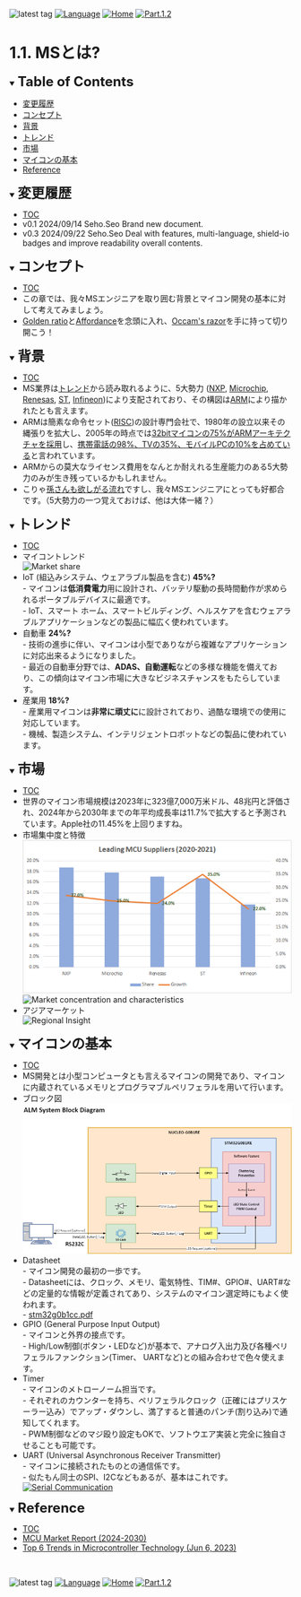 ![latest tag](https://img.shields.io/github/v/tag/gtuja/CSC_MS.svg?color=brightgreen)
[![Language](https://img.shields.io/badge/%E8%A8%80%E8%AA%9E-English-brightgreen)](https://github.com/gtuja/CSC_MS/blob/main/Part1/1.What%20is%20MS_en.md)
[![Home](https://img.shields.io/badge/Home-Readme-brightgreen)](https://github.com/gtuja/CSC_MS/blob/main/README.md)
[![Part.1.2](https://img.shields.io/badge/Next-Part.1.2-brightgreen)](https://github.com/gtuja/CSC_MS/blob/main/Part1/2.Hello%20MCU.md)

# 1.1. MSとは?

<div id="toc"></div>
<details open>
<summary><font size="5"><b>Table of Contents</b></font></summary>

- [変更履歴](#history)
- [コンセプト](#Concept)
- [背景](#Background)
- [トレンド](#Trends)
- [市場](#Market)
- [マイコンの基本](#Basic_Features)
- [Reference](#Reference)

</details>

<div id="history"></div>
<details open>
<summary><font size="5"><b>変更履歴</b></font></summary> 

- [TOC](#toc)<br>
- v0.1 2024/09/14 Seho.Seo Brand new document.
- v0.3 2024/09/22 Seho.Seo Deal with features, multi-language, shield-io badges and improve readability overall contents.

</details>

<div id="Concept"></div>
<details open>
<summary><font size="5"><b>コンセプト</b></font></summary>

- [TOC](#toc)<br>
- この章では、我々MSエンジニアを取り囲む背景とマイコン開発の基本に対して考えてみましょう。
- [Golden ratio](https://en.m.wikipedia.org/wiki/Golden_ratio)と[Affordance](https://en.m.wikipedia.org/wiki/Affordance)を念頭に入れ、[Occam's razor](https://en.m.wikipedia.org/wiki/Occam%27s_razor)を手に持って切り開こう！

</details>

<div id="Background"></div>
<details open>
<summary><font size="5"><b>背景</b></font></summary>

- [TOC](#toc)<br>
- MS業界は[トレンド](#Trends)から読み取れるように、5大勢力 ([NXP](https://www.nxp.com/), [Microchip](https://www.microchip.com/), [Renesas](https://www.renesas.com/), [ST](https://www.st.com/content/st_com/en.html), [Infineon](https://www.infineon.com/))により支配されており、その構図は[ARM](https://www.arm.com/)により描かれたとも言えます。
- ARMは簡素な命令セット([RISC](https://en.wikipedia.org/wiki/Reduced_instruction_set_computer))の設計専門会社で、1980年の設立以来その縄張りを拡大し、2005年の時点では[32bitマイコンの75%がARMアーキテクチャを採用](https://ja.wikipedia.org/wiki/ARM%E3%82%A2%E3%83%BC%E3%82%AD%E3%83%86%E3%82%AF%E3%83%81%E3%83%A3)し、[携帯電話の98%、TVの35%、モバイルPCの10%を占めている](https://en.wikipedia.org/wiki/ARM_architecture_family)と言われています。
- ARMからの莫大なライセンス費用をなんとか耐えれる生産能力のある5大勢力のみが生き残っているかもしれません。
- こりゃ[孫さんも欲しがる流れ](https://group.softbank/news/press/20160718)ですし、我々MSエンジニアにとっても好都合です。（5大勢力の一つ覚えておけば、他は大体一緒？）

</details>

<div id="Trends"></div>
<details open>
<summary><font size="5"><b>トレンド</b></font></summary>

- [TOC](#toc)<br>
- マイコントレンド<br>
![Market share](https://www.grandviewresearch.com/static/img/research/global-microcontroller-market.png)
- IoT (組込みシステム、ウェアラブル製品を含む) **45%?**<br>
\- マイコンは**低消費電力**用に設計され、バッテリ駆動の長時間動作が求められるポータブルデバイスに最適です。<br>
\- IoT、スマート ホーム、スマートビルディング、ヘルスケアを含むウェアラブルアプリケーションなどの製品に幅広く使われています。<br>
- 自動車 **24%?**<br>
\- 技術の進歩に伴い、マイコンは小型でありながら複雑なアプリケーションに対応出来るようになりました。<br>
\- 最近の自動車分野では、**ADAS、自動運転**などの多様な機能を備えており、この傾向はマイコン市場に大きなビジネスチャンスをもたらしています。<br>
- 産業用 **18%?**<br>
\- 産業用マイコンは**非常に頑丈に**に設計されており、過酷な環境での使用に対応しています。<br>
\- 機械、製造システム、インテリジェントロボットなどの製品に使われています。<br>

</details>

<div id="Market"></div>
<details open>
<summary><font size="5"><b>市場</b></font></summary>

- [TOC](#toc)<br>
- 世界のマイコン市場規模は2023年に323億7,000万米ドル、48兆円と評価され、2024年から2030年までの年平均成長率は11.7%で拡大すると予測されています。Apple社の11.45%を上回りますね。
- 市場集中度と特徴<br>
![Leading MCU suppliers(2021)](https://github.com/gtuja/CSC_MS/blob/main/Resources/README/Leading_MCU_Suppliers_2020_22021.png)<br>
![Market concentration and characteristics](https://www.grandviewresearch.com/static/img/research/microcontroller-market-concentration-characteristics.png)
- アジアマーケット<br>
![Regional Insight](https://www.grandviewresearch.com/static/img/research/microcontroller-market-trends-by-region.png)

</details>

<div id="Basic_Features"></div>
<details open>
<summary><font size="5"><b>マイコンの基本</b></font></summary>

- [TOC](#toc)<br>
- MS開発とは小型コンピュータとも言えるマイコンの開発であり、マイコンに内蔵されているメモリとプログラマブルペリフェラルを用いて行います。
- ブロック図<br>
![System Block Diagram](https://github.com/gtuja/CSC_MS/blob/main/Resources/Part2/Part2_ALM_SystemBlockDiagram.drawio.png)
- Datasheet<br>
\- マイコン開発の最初の一歩です。<br>
\- Datasheetには、クロック、メモリ、電気特性、TIM#、GPIO#、UART#などの定量的な情報が定義されてあり、システムのマイコン選定時にもよく使われます。<br>
\- [stm32g0b1cc.pdf](https://www.st.com/resource/en/datasheet/stm32g0b1cc.pdf)<br>
- GPIO (General Purpose Input Output)<br>
\- マイコンと外界の接点です。<br>
\- High/Low制御(ボタン・LEDなど)が基本で、アナログ入出力及び各種ペリフェラルファンクション(Timer、 UARTなど)との組み合わせで色々使えます。<br>
- Timer <br>
\- マイコンのメトローノーム担当です。<br>
\- それぞれのカウンターを持ち、ペリフェラルクロック（正確にはプリスケーラー込み）でアップ・ダウンし、満了すると普通のパンチ(割り込み)で通知してくれます。<br>
\- PWM制御などのマジ殴り設定もOKで、ソフトウエア実装と完全に独自させることも可能です。<br>
- UART (Universal Asynchronous Receiver Transmitter)<br>
\- マイコンに接続されたものとの通信係です。<br>
\- 似たもん同士のSPI、I2Cなどもあるが、基本はこれです。<br>
[![Serial Communication](https://techlabo.ryosan.co.jp/article/Item/CK000229_15.webp)](https://techlabo.ryosan.co.jp/article/23102000_1024.html)

</details>

<div id="Reference"></div>
<details open>
<summary><font size="5"><b>Reference</b></font></summary>

- [TOC](#toc)
- [MCU Market Report (2024-2030)](https://www.grandviewresearch.com/industry-analysis/microcontroller-market)
- [Top 6 Trends in Microcontroller Technology (Jun 6, 2023)](https://octopart.com/pulse/p/top-6-trends-microcontroller-technology)

</details>
<br>

![latest tag](https://img.shields.io/github/v/tag/gtuja/CSC_MS.svg?color=brightgreen)
[![Language](https://img.shields.io/badge/%E8%A8%80%E8%AA%9E-English-brightgreen)](https://github.com/gtuja/CSC_MS/blob/main/Part1/1.What%20is%20MS_en.md)
[![Home](https://img.shields.io/badge/Home-Readme-brightgreen)](https://github.com/gtuja/CSC_MS/blob/main/README.md)
[![Part.1.2](https://img.shields.io/badge/Next-Part.1.2-brightgreen)](https://github.com/gtuja/CSC_MS/blob/main/Part1/2.Hello%20MCU.md)
